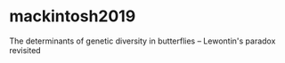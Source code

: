 # mackintosh2019
The determinants of genetic diversity in butterflies – Lewontin's paradox revisited
